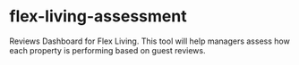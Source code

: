 # flex-living-assessment
Reviews Dashboard for Flex Living. This tool will help managers assess how each property is performing based on guest reviews.
